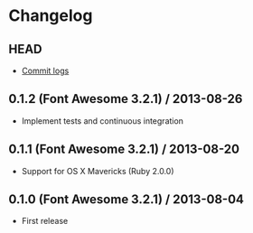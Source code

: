 # Changelog

## HEAD

- [Commit logs](https://github.com/ruedap/alfred2-font-awesome-workflow/compare/0.1.2...master)

## 0.1.2 (Font Awesome 3.2.1) / 2013-08-26

- Implement tests and continuous integration

## 0.1.1 (Font Awesome 3.2.1) / 2013-08-20

- Support for OS X Mavericks (Ruby 2.0.0)

## 0.1.0 (Font Awesome 3.2.1) / 2013-08-04

- First release
